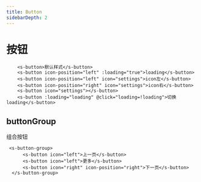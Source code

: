 ```yaml
---
title: Button
sidebarDepth: 2
---
```


# 按钮
<button-demo></button-demo>
```
    <s-button>默认样式</s-button>
    <s-button icon-position="left" :loading="true">loading</s-button>
    <s-button icon-position="left" icon="settings">icon左</s-button>
    <s-button icon-position="right" icon="settings">icon右</s-button>
    <s-button icon="settings"></s-button>
    <s-button :loading="loading" @click="loading=!loading">切换loading</s-button>
```

## buttonGroup

组合按钮

 <buttonGroup-demo></buttonGroup-demo>

```
 <s-button-group>
      <s-button icon="left">上一页</s-button>
      <s-button icon="left">更多</s-button>
      <s-button icon="right" icon-position="right">下一页</s-button>
  </s-button-group>
```